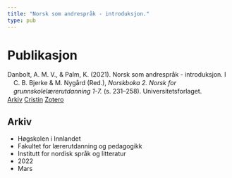 ```yaml
---
title: "Norsk som andrespråk - introduksjon."
type: pub
---
```

<h1>Publikasjon</h1>
<article id="csl-bib-container-57E8UGDI" class="csl-bib-container">
  <div class="csl-bib-body" style="line-height: 1.35; padding-left: 1em; text-indent:-1em;">
  <div class="csl-entry">Danbolt, A. M. V., &amp; Palm, K. (2021). Norsk som andrespr&#xE5;k - introduksjon. I C. B. Bjerke &amp; M. Nyg&#xE5;rd (Red.), <i>Norskboka 2. Norsk for grunnskolel&#xE6;rerutdanning 1-7.</i> (s. 231&#x2013;258). Universitetsforlaget.</div>
</div>
  <div class="csl-bib-buttons">
    <a href="#taxonomy-article-57E8UGDI" class="csl-bib-button">Arkiv</a>
    <a href="https://app.cristin.no/results/show.jsf?id=2008193" alt="Cristin URL" class="csl-bib-button">Cristin</a>
    <a href="http://zotero.org/groups/5022929/items/57E8UGDI" alt="Zotero URL" class="csl-bib-button">Zotero</a>
  </div>
  <div id="csl-bib-meta-container-57E8UGDI"></div>
</article>
<div id="csl-bib-meta-57E8UGDI" class="csl-bib-meta">
  <article id="taxonomy-article-57E8UGDI" class="taxonomy-article">
    <h1>Arkiv</h1>
    <ul>
      <li>Høgskolen i Innlandet</li>
      <li>Fakultet for lærerutdanning og pedagogikk</li>
      <li>Institutt for nordisk språk og litteratur</li>
      <li>2022</li>
      <li>Mars</li>
    </ul>
  </article>
</div>
